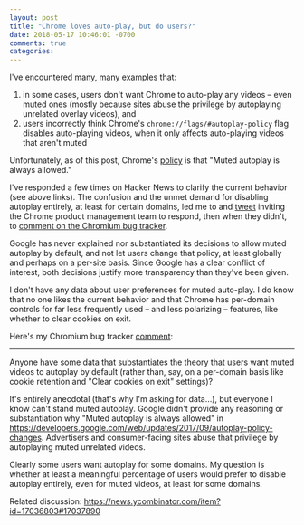 ```yaml
---
layout: post
title: "Chrome loves auto-play, but do users?"
date: 2018-05-17 10:46:01 -0700
comments: true
categories:
---
```


I've encountered [many](https://news.ycombinator.com/item?id=17036803#17037992), [many](https://news.ycombinator.com/item?id=16367457#16370471) [examples](https://news.ycombinator.com/item?id=17008991#17009630) that:

1. in some cases, users don't want Chrome to auto-play any videos – even muted ones (mostly because sites abuse the privilege by autoplaying unrelated overlay videos), and
2. users incorrectly think Chrome's `chrome://flags/#autoplay-policy` flag disables auto-playing videos, when it only affects auto-playing videos that aren't muted

Unfortunately, as of this post, Chrome's [policy](https://developers.google.com/web/updates/2017/09/autoplay-policy-changes#new-behaviors) is that "Muted autoplay is always allowed."

I've responded a few times on Hacker News to clarify the current behavior (see above links). The confusion and the unmet demand for disabling autoplay entirely, at least for certain domains, led me to and [tweet](https://twitter.com/troyd/status/994578157058441217) inviting the Chrome product management team to respond, then when they didn't, to [comment on the Chromium bug tracker](https://bugs.chromium.org/p/chromium/issues/detail?id=840866#c126).

Google has never explained nor substantiated its decisions to allow muted autoplay by default, and not let users change that policy, at least globally and perhaps on a per-site basis. Since Google has a clear conflict of interest, both decisions justify more transparency than they've been given.

I don't have any data about user preferences for muted auto-play. I do know that no one likes the current behavior and that Chrome has per-domain controls for far less frequently used – and less polarizing – features, like whether to clear cookies on exit.

Here's my Chromium bug tracker [comment](https://bugs.chromium.org/p/chromium/issues/detail?id=840866#c126):

---

Anyone have some data that substantiates the theory that users want muted videos to autoplay by default (rather than, say, on a per-domain basis like cookie retention and "Clear cookies on exit" settings)?

It's entirely anecdotal (that's why I'm asking for data…), but everyone I know can't stand muted autoplay. Google didn't provide any reasoning or substantiation why "Muted autoplay is always allowed" in https://developers.google.com/web/updates/2017/09/autoplay-policy-changes. Advertisers and consumer-facing sites abuse that privilege by autoplaying muted unrelated videos.

Clearly some users want autoplay for some domains. My question is whether at least a meaningful percentage of users would prefer to disable autoplay entirely, even for muted videos, at least for some domains.

Related discussion: https://news.ycombinator.com/item?id=17036803#17037890
